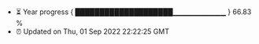 - ⏳ Year progress { ████████████████████▁▁▁▁▁▁▁▁▁▁ } 66.83 %
- ⏰ Updated on Thu, 01 Sep 2022 22:22:25 GMT

